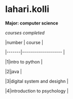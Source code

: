 # lahari.kolli
**Major: computer science**  

*courses completed*  

|number | course                     |  

|-------|--------------------  |   

|1|intro to python            |  

|2|java                       |  

|3|digital system and desighn |  

|4|introduction to psychology |  

